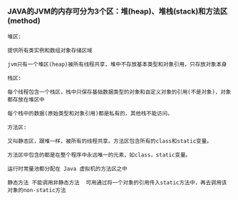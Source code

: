 ### JAVA的JVM的内存可分为3个区：堆(heap)、堆栈(stack)和方法区(method)

    堆区:
    
    提供所有类实例和数组对象存储区域
    
    jvm只有一个堆区(heap)被所有线程共享，堆中不存放基本类型和对象引用，只存放对象本身
    
    栈区:
    
    每个线程包含一个栈区，栈中只保存基础数据类型的对象和自定义对象的引用(不是对象)，对象都存放在堆区中
    
    每个栈中的数据(原始类型和对象引用)都是私有的，其他栈不能访问。
    
    方法区:
    
    又叫静态区，跟堆一样，被所有的线程共享。方法区包含所有的class和static变量。
    
    方法区中包含的都是在整个程序中永远唯一的元素，如class，static变量。
    
    运行时常量池都分配在 Java 虚拟机的方法区之中
    
    静态方法 不能调用非静态方法  可用通过将一个对象的引用传入static方法中，再去调用该对象的non-static方法
    